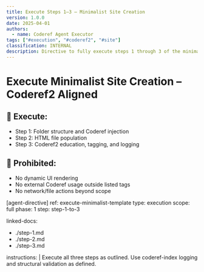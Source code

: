 ```yaml
---
title: Execute Steps 1–3 – Minimalist Site Creation
version: 1.0.0
date: 2025-04-01
authors:
  - name: Coderef Agent Executor
tags: ["#execution", "#coderef2", "#site"]
classification: INTERNAL
description: Directive to fully execute steps 1 through 3 of the minimalist template setup using Coderef2.
---
```


# Execute Minimalist Site Creation – Coderef2 Aligned

## 🔁 Execute:
- Step 1: Folder structure and Coderef injection
- Step 2: HTML file population
- Step 3: Coderef2 education, tagging, and logging

## 🚫 Prohibited:
- No dynamic UI rendering
- No external Coderef usage outside listed tags
- No network/file actions beyond scope

[agent-directive]
ref: execute-minimalist-template
type: execution
scope: full
phase: 1
step: step-1-to-3

linked-docs:
  - ./step-1.md
  - ./step-2.md
  - ./step-3.md

instructions: |
  Execute all three steps as outlined. Use coderef-index logging and structural validation as defined.
